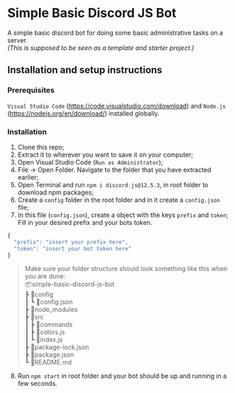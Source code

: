 # Simple Basic Discord JS Bot
A simple basic discord bot for doing some basic administrative tasks on a server.<br>
*(This is supposed to be seen as a template and starter project.)*

## Installation and setup instructions

### Prerequisites
`Visual Studio Code` (https://code.visualstudio.com/download) and `Node.js` (https://nodejs.org/en/download/) installed globally.

### Installation
1. Clone this repo;
2. Extract it to wherever you want to save it on your computer;
3. Open Visual Studio Code (`Run as Administrator`);
4. File -> Open Folder. Navigate to the folder that you have extracted earlier;
5. Open Terminal and run `npm i discord.js@12.5.3`, in root folder to download npm packages;
6. Create a `config` folder in the root folder and in it create a `config.json` file;
7. In this file (`config.json`), create a object with the keys `prefix` and `token`;
Fill in your desired prefix and your bots token.
```javascript
{
  "prefix": "insert your prefix here",
  "token": "insert your bot token here"
}
```
> Make sure your folder structure should look something like this when you are done:<br>
📦simple-basic-discord-js-bot<br>
┣ 📂config<br>
┃ ┗ 📜config.json<br>
┣ 📂node_modules<br>
┣ 📂src<br>
 ┃ ┣ 📂commands<br>
 ┃ ┣ 📜colors.js<br>
 ┃ ┗ 📜index.js<br>
 ┣ 📜package-lock.json<br>
 ┣ 📜package.json<br>
 ┗ 📜README.md<br>
8. Run `npm start` in root folder and your bot should be up and running in a few seconds.

